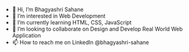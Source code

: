 - 👋 Hi, I’m Bhagyashri Sahane
- 👀 I’m interested in Web Development
- 🌱 I’m currently learning HTML, CSS, JavaScript
- 💞️ I’m looking to collaborate on Design and Develop Real World Web Application
- 📫 How to reach me on LinkedIn @bhagyashri-sahane

<!---
bhagyashri-sahane/bhagyashri-sahane is a ✨ special ✨ repository because its `README.md` (this file) appears on your GitHub profile.
You can click the Preview link to take a look at your changes.
--->
